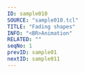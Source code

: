 ```yaml
---
ID: sample010
SOURCE: "sample010.tcl"
TITLE: "Fading shapes"
INFO: "<BR>Animation"
RELATED: ""
seqNo: 1
prevID: sample01
nextID: sample011
---
```

